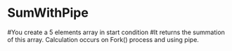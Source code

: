 # SumWithPipe
#You create a 5 elements array in start condition
#It returns the summation of this array. Calculation occurs on Fork() process and using pipe.
